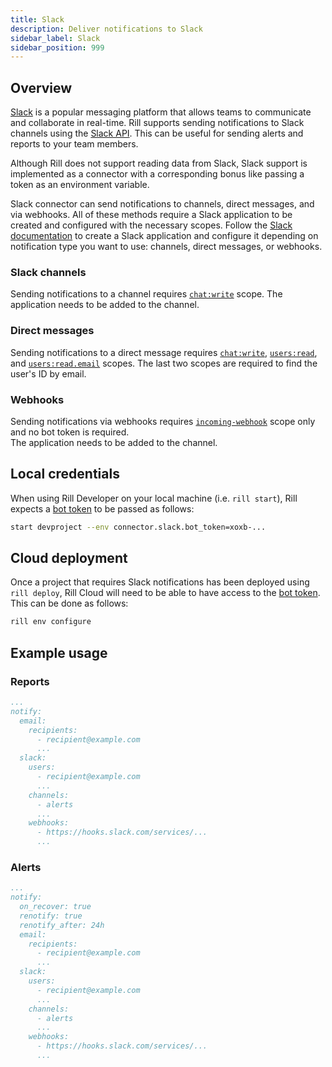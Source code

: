 ```yaml
---
title: Slack
description: Deliver notifications to Slack
sidebar_label: Slack
sidebar_position: 999
---
```



## Overview

[Slack](https://slack.com/) is a popular messaging platform that allows teams to communicate and collaborate in real-time. 
Rill supports sending notifications to Slack channels using the [Slack API](https://api.slack.com/). 
This can be useful for sending alerts and reports to your team members.

Although Rill does not support reading data from Slack, Slack support is implemented as a connector 
with a corresponding bonus like passing a token as an environment variable.

Slack connector can send notifications to channels, direct messages, and via webhooks. 
All of these methods require a Slack application to be created and configured with the necessary scopes.
Follow the [Slack documentation](https://api.slack.com/start/quickstart) to create a Slack application and configure it 
depending on notification type you want to use: channels, direct messages, or webhooks.

### Slack channels

Sending notifications to a channel requires [`chat:write`](https://api.slack.com/scopes/chat:write) scope. The application needs to be added to the channel.

### Direct messages

Sending notifications to a direct message requires [`chat:write`](https://api.slack.com/scopes/chat:write), [`users:read`](https://api.slack.com/scopes/users:read), and [`users:read.email`](https://api.slack.com/scopes/users:read.email) scopes. 
The last two scopes are required to find the user's ID by email.

### Webhooks

Sending notifications via webhooks requires [`incoming-webhook`](https://api.slack.com/scopes/incoming-webhook) scope only and no bot token is required.  
The application needs to be added to the channel.

## Local credentials
    
When using Rill Developer on your local machine (i.e. `rill start`), Rill expects a [bot token](https://api.slack.com/authentication/token-types#bot) to be passed as follows:
    
```bash
start devproject --env connector.slack.bot_token=xoxb-...
```

## Cloud deployment

Once a project that requires Slack notifications has been deployed using `rill deploy`, Rill Cloud will need to be able to have access to the [bot token](https://api.slack.com/authentication/token-types#bot). This can be done as follows:
    
```bash
rill env configure
```

## Example usage

### Reports
```yaml
...
notify:
  email:
    recipients:
      - recipient@example.com
      ...
  slack:
    users:
      - recipient@example.com
      ...
    channels:
      - alerts
      ...
    webhooks:
      - https://hooks.slack.com/services/...
      ...
```
### Alerts
```yaml
...
notify:
  on_recover: true
  renotify: true
  renotify_after: 24h
  email:
    recipients:
      - recipient@example.com
      ...
  slack:
    users:
      - recipient@example.com
      ...
    channels:
      - alerts
      ...
    webhooks:
      - https://hooks.slack.com/services/...
      ...
```


